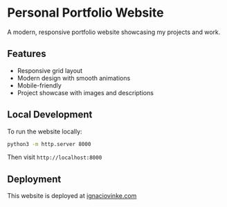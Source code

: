 # Personal Portfolio Website

A modern, responsive portfolio website showcasing my projects and work.

## Features
- Responsive grid layout
- Modern design with smooth animations
- Mobile-friendly
- Project showcase with images and descriptions

## Local Development
To run the website locally:
```bash
python3 -m http.server 8000
```
Then visit `http://localhost:8000`

## Deployment
This website is deployed at [ignaciovinke.com](https://ignaciovinke.com) 